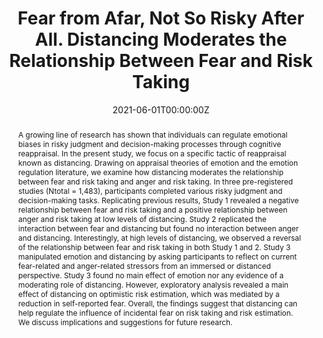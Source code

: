 ---
abstract: A growing line of research has shown that individuals can regulate emotional biases in risky judgment and decision-making processes through cognitive reappraisal. In the present study, we focus on a specific tactic of reappraisal known as distancing. Drawing on appraisal theories of emotion and the emotion regulation literature, we examine how distancing moderates the relationship between fear and risk taking and anger and risk taking. In three pre-registered studies (Ntotal = 1,483), participants completed various risky judgment and decision-making tasks. Replicating previous results, Study 1 revealed a negative relationship between fear and risk taking and a positive relationship between anger and risk taking at low levels of distancing. Study 2 replicated the interaction between fear and distancing but found no interaction between anger and distancing. Interestingly, at high levels of distancing, we observed a reversal of the relationship between fear and risk taking in both Study 1 and 2. Study 3 manipulated emotion and distancing by asking participants to reflect on current fear-related and anger-related stressors from an immersed or distanced perspective. Study 3 found no main effect of emotion nor any evidence of a moderating role of distancing. However, exploratory analysis revealed a main effect of distancing on optimistic risk estimation, which was mediated by a reduction in self-reported fear. Overall, the findings suggest that distancing can help regulate the influence of incidental fear on risk taking and risk estimation. We discuss implications and suggestions for future research.
authors:
- Mayiwar, L., & Björklund, F
date: "2021-06-01T00:00:00Z"
doi: "https://doi.org/10.31234/osf.io/p9cyr"
featured: true
image:
  focal_point: ""
  preview_only: false
projects: []
publication: '*Frontiers in Psychology - Cognition*'
publication_short: ""
publication_types:
publishDate: "2021-06-01T00:00:00Z"
slides: #
summary: 
title: Fear from Afar, Not So Risky After All. Distancing Moderates the Relationship Between Fear and Risk Taking
url_code: ""
url_dataset: ""
url_pdf: "fearfromafar.pdf"
url_poster: ""
url_project: ""
url_slides: ""
url_source: #
url_video: ""
---